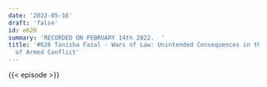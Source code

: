 ```yaml
---
date: '2022-05-16'
draft: 'false'
id: e626
summary: 'RECORDED ON FEBRUARY 14th 2022.  '
title: '#626 Tanisha Fazal - Wars of Law: Unintended Consequences in the Regulation
  of Armed Conflict'
---
```

{{< episode >}}

